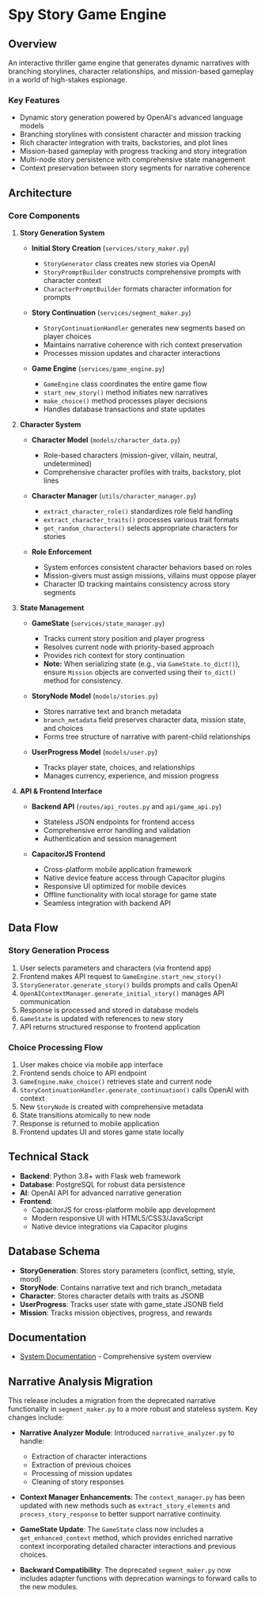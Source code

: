 # Spy Story Game Engine

## Overview
An interactive thriller game engine that generates dynamic narratives with branching storylines, character relationships, and mission-based gameplay in a world of high-stakes espionage.

### Key Features
- Dynamic story generation powered by OpenAI's advanced language models
- Branching storylines with consistent character and mission tracking
- Rich character integration with traits, backstories, and plot lines
- Mission-based gameplay with progress tracking and story integration
- Multi-node story persistence with comprehensive state management
- Context preservation between story segments for narrative coherence

## Architecture

### Core Components
1. **Story Generation System**
   - **Initial Story Creation** (`services/story_maker.py`)
     - `StoryGenerator` class creates new stories via OpenAI
     - `StoryPromptBuilder` constructs comprehensive prompts with character context
     - `CharacterPromptBuilder` formats character information for prompts
   
   - **Story Continuation** (`services/segment_maker.py`)
     - `StoryContinuationHandler` generates new segments based on player choices
     - Maintains narrative coherence with rich context preservation
     - Processes mission updates and character interactions
   
   - **Game Engine** (`services/game_engine.py`)
     - `GameEngine` class coordinates the entire game flow
     - `start_new_story()` method initiates new narratives
     - `make_choice()` method processes player decisions
     - Handles database transactions and state updates

2. **Character System**
   - **Character Model** (`models/character_data.py`)
     - Role-based characters (mission-giver, villain, neutral, undetermined)
     - Comprehensive character profiles with traits, backstory, plot lines
   
   - **Character Manager** (`utils/character_manager.py`)
     - `extract_character_role()` standardizes role field handling
     - `extract_character_traits()` processes various trait formats
     - `get_random_characters()` selects appropriate characters for stories
   
   - **Role Enforcement**
     - System enforces consistent character behaviors based on roles
     - Mission-givers must assign missions, villains must oppose player
     - Character ID tracking maintains consistency across story segments

3. **State Management**
   - **GameState** (`services/state_manager.py`)
     - Tracks current story position and player progress
     - Resolves current node with priority-based approach
     - Provides rich context for story continuation
     - **Note:** When serializing state (e.g., via `GameState.to_dict()`), ensure `Mission` objects are converted using their `to_dict()` method for consistency.
   
   - **StoryNode Model** (`models/stories.py`)
     - Stores narrative text and branch metadata
     - `branch_metadata` field preserves character data, mission state, and choices
     - Forms tree structure of narrative with parent-child relationships
   
   - **UserProgress Model** (`models/user.py`)
     - Tracks player state, choices, and relationships
     - Manages currency, experience, and mission progress

4. **API & Frontend Interface**
   - **Backend API** (`routes/api_routes.py` and `api/game_api.py`)
     - Stateless JSON endpoints for frontend access
     - Comprehensive error handling and validation
     - Authentication and session management
   
   - **CapacitorJS Frontend** 
     - Cross-platform mobile application framework
     - Native device feature access through Capacitor plugins
     - Responsive UI optimized for mobile devices
     - Offline functionality with local storage for game state
     - Seamless integration with backend API

## Data Flow

### Story Generation Process
1. User selects parameters and characters (via frontend app)
2. Frontend makes API request to `GameEngine.start_new_story()`
3. `StoryGenerator.generate_story()` builds prompts and calls OpenAI
4. `OpenAIContextManager.generate_initial_story()` manages API communication
5. Response is processed and stored in database models
6. `GameState` is updated with references to new story
7. API returns structured response to frontend application

### Choice Processing Flow
1. User makes choice via mobile app interface
2. Frontend sends choice to API endpoint
3. `GameEngine.make_choice()` retrieves state and current node
4. `StoryContinuationHandler.generate_continuation()` calls OpenAI with context
5. New `StoryNode` is created with comprehensive metadata
6. State transitions atomically to new node
7. Response is returned to mobile application
8. Frontend updates UI and stores game state locally

## Technical Stack
- **Backend**: Python 3.8+ with Flask web framework
- **Database**: PostgreSQL for robust data persistence
- **AI**: OpenAI API for advanced narrative generation
- **Frontend**: 
  - CapacitorJS for cross-platform mobile app development
  - Modern responsive UI with HTML5/CSS3/JavaScript
  - Native device integrations via Capacitor plugins

## Database Schema

- **StoryGeneration**: Stores story parameters (conflict, setting, style, mood)
- **StoryNode**: Contains narrative text and rich branch_metadata
- **Character**: Stores character details with traits as JSONB
- **UserProgress**: Tracks user state with game_state JSONB field
- **Mission**: Tracks mission objectives, progress, and rewards

## Documentation
- [System Documentation](docs/Updated_System_Documentation.md) - Comprehensive system overview




## Narrative Analysis Migration

This release includes a migration from the deprecated narrative functionality in `segment_maker.py` to a more robust and stateless system. Key changes include:

- **Narrative Analyzer Module**: Introduced `narrative_analyzer.py` to handle:
  - Extraction of character interactions
  - Extraction of previous choices
  - Processing of mission updates
  - Cleaning of story responses

- **Context Manager Enhancements**: The `context_manager.py` has been updated with new methods such as `extract_story_elements` and `process_story_response` to better support narrative continuity.

- **GameState Update**: The `GameState` class now includes a `get_enhanced_context` method, which provides enriched narrative context incorporating detailed character interactions and previous choices.

- **Backward Compatibility**: The deprecated `segment_maker.py` now includes adapter functions with deprecation warnings to forward calls to the new modules.
